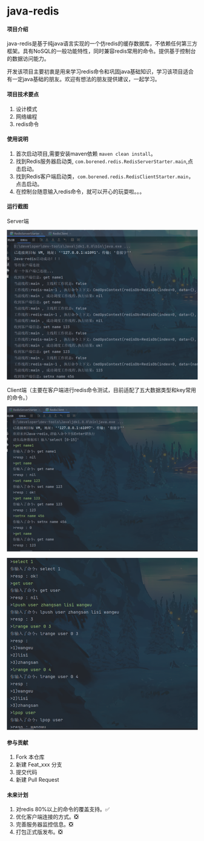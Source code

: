 # java-redis

#### 项目介绍
java-redis是基于纯java语言实现的一个仿redis的缓存数据库，不依赖任何第三方框架。具有NoSQL的一般功能特性，同时兼容redis常用的命令。提供基于控制台的数据访问能力。

开发该项目主要初衷是用来学习redis命令和巩固java基础知识，学习该项目适合有一定java基础的朋友。欢迎有想法的朋友提供建议，一起学习。

#### 项目技术要点
1. 设计模式
2. 网络编程
3. redis命令


#### 使用说明

1.  首次启动项目,需要安装maven依赖 ``maven clean install``。
2.  找到Redis服务器启动类, `com.borened.redis.RedisServerStarter.main`,点击启动。
3.  找到Redis客户端启动类，`com.borened.redis.RedisClientStarter.main`，点击启动。
4.  在控制台随意输入redis命令，就可以开心的玩耍啦。。。

#### 运行截图

Server端

![img_0.jpg](./doc/images/img_0.png)

Client端（主要在客户端进行redis命令测试，目前适配了五大数据类型和key常用的命令。）

![img_0.jpg](./doc/images/img_1.png)

![img_0.jpg](./doc/images/img_2.png)


#### 参与贡献

1.  Fork 本仓库
2.  新建 Feat_xxx 分支
3.  提交代码
4.  新建 Pull Request


#### 未来计划

1. 对redis 80%以上的命令的覆盖支持。✅
2. 优化客户端连接的方式。❎
3. 完善服务器监控信息。❎
4. 打包正式版发布。❎